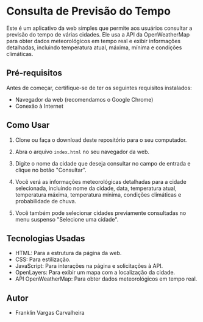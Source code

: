 # Consulta de Previsão do Tempo

Este é um aplicativo da web simples que permite aos usuários consultar a previsão do tempo de várias cidades. Ele usa a API da OpenWeatherMap para obter dados meteorológicos em tempo real e exibir informações detalhadas, incluindo temperatura atual, máxima, mínima e condições climáticas.

## Pré-requisitos

Antes de começar, certifique-se de ter os seguintes requisitos instalados:

- Navegador da web (recomendamos o Google Chrome)
- Conexão à Internet

## Como Usar

1. Clone ou faça o download deste repositório para o seu computador.

2. Abra o arquivo `index.html` no seu navegador da web.

3. Digite o nome da cidade que deseja consultar no campo de entrada e clique no botão "Consultar".

4. Você verá as informações meteorológicas detalhadas para a cidade selecionada, incluindo nome da cidade, data, temperatura atual, temperatura máxima, temperatura mínima, condições climáticas e probabilidade de chuva.

5. Você também pode selecionar cidades previamente consultadas no menu suspenso "Selecione uma cidade".

## Tecnologias Usadas

- HTML: Para a estrutura da página da web.
- CSS: Para estilização.
- JavaScript: Para interações na página e solicitações à API.
- OpenLayers: Para exibir um mapa com a localização da cidade.
- API OpenWeatherMap: Para obter dados meteorológicos em tempo real.

## Autor

- Franklin Vargas Carvalheira

